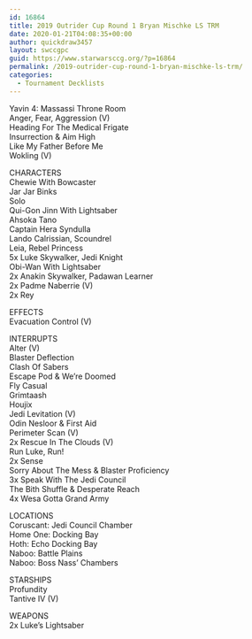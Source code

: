 ```yaml
---
id: 16864
title: 2019 Outrider Cup Round 1 Bryan Mischke LS TRM
date: 2020-01-21T04:08:35+00:00
author: quickdraw3457
layout: swccgpc
guid: https://www.starwarsccg.org/?p=16864
permalink: /2019-outrider-cup-round-1-bryan-mischke-ls-trm/
categories:
  - Tournament Decklists
---
```

Yavin 4: Massassi Throne Room  
Anger, Fear, Aggression (V)  
Heading For The Medical Frigate  
Insurrection & Aim High  
Like My Father Before Me  
Wokling (V)  
  
CHARACTERS  
Chewie With Bowcaster  
Jar Jar Binks  
Solo  
Qui-Gon Jinn With Lightsaber  
Ahsoka Tano  
Captain Hera Syndulla  
Lando Calrissian, Scoundrel  
Leia, Rebel Princess  
5x Luke Skywalker, Jedi Knight  
Obi-Wan With Lightsaber  
2x Anakin Skywalker, Padawan Learner  
2x Padme Naberrie (V)  
2x Rey  
  
EFFECTS  
Evacuation Control (V)  
  
INTERRUPTS  
Alter (V)  
Blaster Deflection  
Clash Of Sabers  
Escape Pod & We&#8217;re Doomed  
Fly Casual  
Grimtaash  
Houjix  
Jedi Levitation (V)  
Odin Nesloor & First Aid  
Perimeter Scan (V)  
2x Rescue In The Clouds (V)  
Run Luke, Run!  
2x Sense  
Sorry About The Mess & Blaster Proficiency  
3x Speak With The Jedi Council  
The Bith Shuffle & Desperate Reach  
4x Wesa Gotta Grand Army  
  
LOCATIONS  
Coruscant: Jedi Council Chamber  
Home One: Docking Bay  
Hoth: Echo Docking Bay  
Naboo: Battle Plains  
Naboo: Boss Nass&#8217; Chambers  
  
STARSHIPS  
Profundity  
Tantive IV (V)  
  
WEAPONS  
2x Luke&#8217;s Lightsaber
